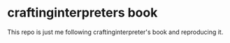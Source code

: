 # craftinginterpreters book


This repo is just me following craftinginterpreter's book and reproducing it. 

